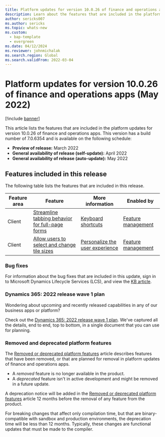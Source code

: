 ```yaml
---
title: Platform updates for version 10.0.26 of finance and operations apps (May 2022)
description: Learn about the features that are included in the platform updates for version 10.0.26 of finance and operations apps released in May 2022.
author: sericks007
ms.author: sericks
ms.topic: whats-new
ms.custom: 
  - bap-template
  - evergreen
ms.date: 04/12/2024
ms.reviewer: johnmichalak
ms.search.region: Global
ms.search.validFrom: 2022-03-04
---
```


# Platform updates for version 10.0.26 of finance and operations apps (May 2022)

[!include [banner](../../../finance/includes/banner.md)]

This article lists the features that are included in the platform updates for version 10.0.26 of finance and operations apps. This version has a build number of 7.0.6354 and is available on the following schedule:

- **Preview of release:** March 2022
- **General availability of release (self-update):** April 2022
- **General availability of release (auto-update):** May 2022

## Features included in this release

The following table lists the features that are included in this release.

| Feature area    | Feature | More information | Enabled by |
|-----------------|---------|------------------|---------------------------|
| Client  | [Streamline tabbing behavior for full-page forms](/dynamics365-release-plan/2022wave1/finance-operations/finance-operations-crossapp-capabilities/streamlined-tabbing-behavior-full-page-forms) | [Keyboard shortcuts](shortcut-keys.md)  | [Feature management](feature-management/feature-management-overview.md)  |
| Client  | [Allow users to select and change tile sizes](/dynamics365-release-plan/2022wave1/finance-operations/finance-operations-crossapp-capabilities/allow-users-select-change-tile-sizes) | [Personalize the user experience](../../dev-itpro/get-started/personalize-user-experience.md)  | [Feature management](feature-management/feature-management-overview.md)  |  

### Bug fixes

For information about the bug fixes that are included in this update, sign in to Microsoft Dynamics Lifecycle Services (LCS), and view the [KB article](https://fix.lcs.dynamics.com/Issue/Details?bugId=662864).

### Dynamics 365: 2022 release wave 1 plan

Wondering about upcoming and recently released capabilities in any of our business apps or platform?

Check out the [Dynamics 365: 2022 release wave 1 plan](/dynamics365-release-plan/2022wave1/). We've captured all the details, end to end, top to bottom, in a single document that you can use for planning.

### Removed and deprecated platform features

The [Removed or deprecated platform features](removed-deprecated-features-platform-updates.md) article describes features that have been removed, or that are planned for removal in platform updates of finance and operations apps.

- A *removed* feature is no longer available in the product.
- A *deprecated* feature isn't in active development and might be removed in a future update.

A deprecation notice will be added in the [Removed or deprecated platform features](removed-deprecated-features-platform-updates.md) article 12 months before the removal of any feature from the product.

For breaking changes that affect only compilation time, but that are binary-compatible with sandbox and production environments, the deprecation time will be less than 12 months. Typically, these changes are functional updates that must be made to the compiler.

